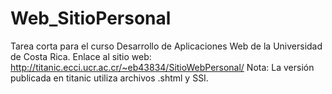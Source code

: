 # Web_SitioPersonal
Tarea corta para el curso Desarrollo de Aplicaciones Web de la Universidad de Costa Rica.
Enlace al sitio web: http://titanic.ecci.ucr.ac.cr/~eb43834/SitioWebPersonal/
Nota: La versión publicada en titanic utiliza archivos .shtml y SSI.
